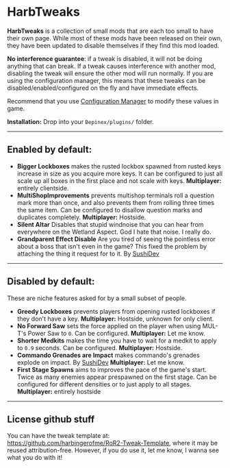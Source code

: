 ﻿# HarbTweaks #

**HarbTweaks** is a collection of small mods that are each too small to have their own page. While most of these mods have been released on their own, they have been updated to disable themselves if they find this mod loaded.

**No interference guarantee**: if a tweak is disabled, it will not be doing anything that can break. If a tweak causes interference with another mod, disabling the tweak will ensure the other mod will run normally. If you are using the configuration manager, this means that these tweaks can be disabled/enabled/configured on the fly and have immediate effects.

Recommend that you use [Configuration Manager](https://thunderstore.io/package/JackPendarvesRead/BepinexConfigurationManager/) to modify these values in game.

**Installation:** Drop into your `Bepinex/plugins/` folder.

--- 

## Enabled by default: ##

* **Bigger Lockboxes** makes the rusted lockbox spawned from rusted keys  increase in size as you acquire more keys. It can be configured to just all scale up all boxes in the first place and not scale with keys. **Multiplayer:** entirely clientside.
* **MultiShopImprovements** prevents multishop terminals roll a question mark more than once, and also prevents them from rolling three times the same item. Can be configured to disallow question marks and duplicates completely. **Multiplayer:** Hostside.
* **Silent Altar** Disables that stupid windnoise that you can hear from everywhere on the Wetland Aspect. God I hate that noise. I really do.
* **Grandparent Effect Disable** Are you tired of seeing the pointless error about a boss that isn't even in the game? This fixed the problem by attaching the thing it request for to it. By [SushiDev](https://thunderstore.io/package/SushiDev/) 

---

## Disabled by default: ##

These are niche features asked for by a small subset of people.

* **Greedy Lockboxes** prevents players from opening rusted lockboxes if they don't have a key. **Multiplayer:** Hostside, unknown for only client.
* **No Forward Saw** sets the force applied on the player when using MUL-T's Power Saw to `0`. Can be configured. **Multiplayer:** Let me know.
* **Shorter Medkits** makes the time you have to wait for a medkit to apply to `0.9` seconds. Can be configured. **Multiplayer:** Hostside.
* **Commando Grenades are Impact** makes commando's grenades explode on impact. By [SushiDev](https://thunderstore.io/package/SushiDev/) **Multiplayer:** Let me know.
* **First Stage Spawns** aims to improves the pace of the game's start. Twice as many enemies appear prespawned on the first stage. Can be configured for different densities or to just apply to all stages. **Multiplayer:** entirely hostside

---

## License github stuff ## 

You can have the tweak template at: https://github.com/harbingerofme/RoR2-Tweak-Template, where it may be reused attribution-free. However, if you do use it, let me know, I wanna see what you do with it!